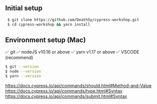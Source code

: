 ## Initial setup

```sh
 $ git clone https://github.com/DeathSy/cypress-workshop.git
 $ cd cypress-workshop && yarn install
```

## Environment setup (Mac)

✅ git
✅ nodeJS v10.16 or above
✅ yarn v1.17 or above
✅ VSCODE (recommend)

```sh
$ git --version
$ node --version
$ yarn --version
```

https://docs.cypress.io/api/commands/should.html#Method-and-Value
https://docs.cypress.io/api/commands/type.html#Syntax
https://docs.cypress.io/api/commands/submit.html#Syntax
